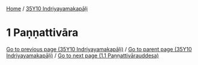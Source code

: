 
[Home](/) / [35Y10 Indriyayamakapāḷi](../35Y10.md)

# 1 Paṇṇattivāra


[Go to previous page (35Y10 Indriyayamakapāḷi)](0.md) / [Go to parent page (35Y10 Indriyayamakapāḷi)](0.md) / [Go to next page (1.1 Paṇṇattivārauddesa)](1/1.1.md)


